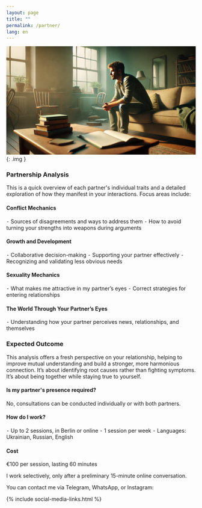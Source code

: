 ```yaml
---
layout: page
title: ""
permalink: /partner/
lang: en
---
```


![Alt text](/assets/images/tmp.png){: .img }

### Partnership Analysis
This is a quick overview of each partner's individual traits
and a detailed exploration of how they manifest in your interactions.
Focus areas include:

#### Conflict Mechanics
⁃ Sources of disagreements and ways to address them
⁃ How to avoid turning your strengths into weapons during arguments

#### Growth and Development
⁃ Collaborative decision-making
⁃ Supporting your partner effectively
⁃ Recognizing and validating less obvious needs

#### Sexuality Mechanics
⁃ What makes me attractive in my partner’s eyes
⁃ Correct strategies for entering relationships

#### The World Through Your Partner’s Eyes
⁃ Understanding how your partner perceives news, relationships, and themselves

### Expected Outcome
This analysis offers a fresh perspective on your relationship, helping to improve mutual understanding and build a stronger, more harmonious connection.
It’s about identifying root causes rather than fighting symptoms.
It’s about being together while staying true to yourself.

#### Is my partner's presence required?
No, consultations can be conducted individually or with both partners.

#### How do I work?
⁃ Up to 2 sessions, in Berlin or online
⁃ 1 session per week
⁃ Languages: Ukrainian, Russian, English

#### Cost
€100 per session, lasting 60 minutes

I work selectively, only after a preliminary 15-minute online conversation.

You can contact me via Telegram, WhatsApp, or Instagram:

{% include social-media-links.html %}